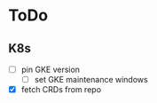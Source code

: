 ToDo
====

K8s
---

- [ ] pin GKE version
  - [ ] set GKE maintenance windows
- [x] fetch CRDs from repo
